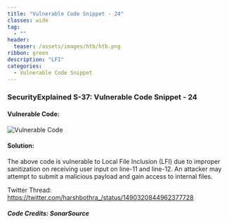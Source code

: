 ```yaml
---
title: "Vulnerable Code Snippet - 24"
classes: wide
tag: 
  - ""
header:
  teaser: /assets/images/htb/htb.png
ribbon: green
description: "LFI"
categories:
  - Vulnerable Code Snippet
---
```

### SecurityExplained S-37: Vulnerable Code Snippet - 24

#### Vulnerable Code: 

![Vulnerable Code](https://github.com/harsh-bothra/SecurityExplained/blob/main/media/code-24.jpg)


#### Solution: 

The above code is vulnerable to Local File Inclusion (LFI) due to improper sanitization on receiving user input on line-11 and line-12. An attacker may attempt to submit a malicious payload and gain access to internal files.

Twitter Thread: https://twitter.com/harshbothra_/status/1490320844962377728

##### Code Credits: SonarSource
